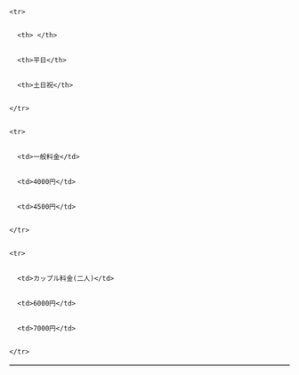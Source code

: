 <html lang="ja"> 


<head> 


<meta charset="UTF-8"> 


<title>TICKET</title> 


</head> 


<body> 


 <table border="1" width="50%"> 


    <tr> 


      <th> </th> 


      <th>平日</th> 


      <th>土日祝</th> 


    </tr> 


    <tr> 


      <td>一般料金</td> 


      <td>4000円</td> 


      <td>4500円</td> 


    </tr> 


    <tr> 


      <td>カップル料金(二人)</td> 


      <td>6000円</td> 


      <td>7000円</td> 


    </tr> 


  </table>  


  


</body> 


</html>   


 
